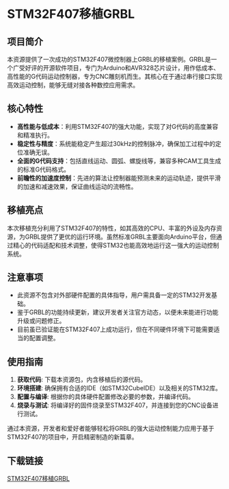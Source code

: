 # STM32F407移植GRBL

## 项目简介

本资源提供了一次成功的STM32F407微控制器上GRBL的移植案例。GRBL是一个广受好评的开源软件项目，专门为Arduino和AVR328芯片设计，用作低成本、高性能的G代码运动控制器，专为CNC雕刻机而生。其核心在于通过串行接口实现高效运动控制，能够无缝对接各种数控应用需求。

## 核心特性

- **高性能与低成本**：利用STM32F407的强大功能，实现了对G代码的高度兼容和精准执行。
- **稳定性与精度**：系统能稳定产生超过30kHz的控制脉冲，确保加工过程中的定位准确无误。
- **全面的G代码支持**：包括直线运动、圆弧、螺旋线等，兼容多种CAM工具生成的标准G代码格式。
- **前瞻性的加速度控制**：先进的算法让控制器能预测未来的运动轨迹，提供平滑的加速和减速效果，保证曲线运动的流畅性。
  
## 移植亮点

本次移植充分利用了STM32F407的特性，如其高效的CPU、丰富的外设及内存资源，为GRBL提供了更优的运行环境。虽然标准GRBL主要面向Arduino平台，但通过精心的代码适配和技术调整，使得STM32也能高效地运行这一强大的运动控制系统。

## 注意事项

- 此资源不包含对外部硬件配置的具体指导，用户需具备一定的STM32开发基础。
- 鉴于GRBL的功能持续更新，建议开发者关注官方动态，以便未来能进行功能升级或问题修正。
- 目前虽已验证能在STM32F407上成功运行，但在不同硬件环境下可能需要适当的配置调整。

## 使用指南

1. **获取代码**: 下载本资源包，内含移植后的源代码。
2. **环境搭建**: 确保拥有合适的IDE（如STM32CubeIDE）以及相关的STM32库。
3. **配置与编译**: 根据你的具体硬件配置修改必要的参数，并编译代码。
4. **烧录与测试**: 将编译好的固件烧录至STM32F407，并连接到您的CNC设备进行测试。

通过本资源，开发者和爱好者能够轻松将GRBL的强大运动控制能力应用于基于STM32F407的项目中，开启精密制造的新篇章。

## 下载链接

[STM32F407移植GRBL](https://pan.quark.cn/s/f4531db9c4bd)